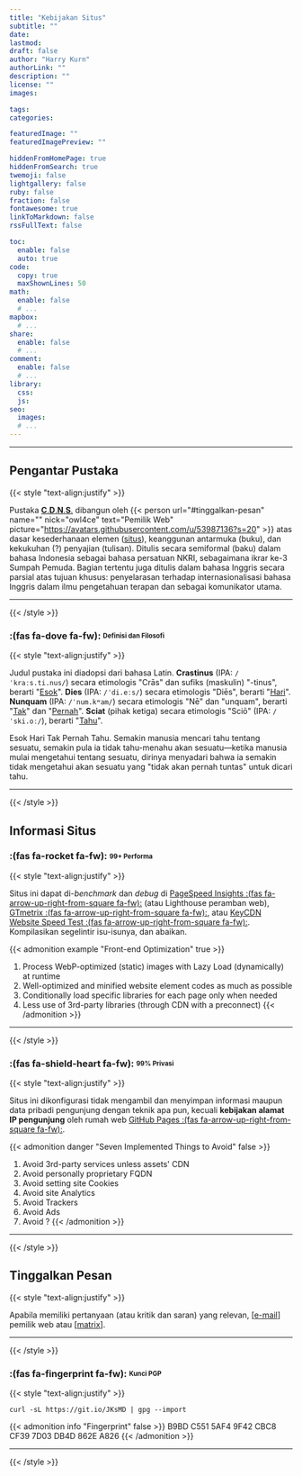 ```yaml
---
title: "Kebijakan Situs"
subtitle: ""
date: 
lastmod: 
draft: false
author: "Harry Kurn"
authorLink: ""
description: ""
license: ""
images: 

tags: 
categories: 

featuredImage: ""
featuredImagePreview: ""

hiddenFromHomePage: true
hiddenFromSearch: true
twemoji: false
lightgallery: false
ruby: false
fraction: false
fontawesome: true
linkToMarkdown: false
rssFullText: false

toc:
  enable: false
  auto: true
code:
  copy: true
  maxShownLines: 50
math:
  enable: false
  # ...
mapbox:
  # ...
share:
  enable: false
  # ...
comment:
  enable: false
  # ...
library:
  css: 
  js: 
seo:
  images: 
  # ...
---
```


<!--more-->

---

## Pengantar Pustaka

{{< style "text-align:justify" >}}

Pustaka [**C**.**D**.**N**.**S**.][CDNS] dibangun oleh {{< person url="#tinggalkan-pesan" name="" nick="owl4ce"
text="Pemilik Web" picture="https://avatars.githubusercontent.com/u/53987136?s=20" >}} atas dasar kesederhanaan
elemen ([situs](#informasi-situs)), keanggunan antarmuka (buku), dan kekukuhan (?) penyajian (tulisan).
Ditulis secara semiformal (baku) dalam bahasa Indonesia sebagai bahasa persatuan NKRI, sebagaimana
ikrar ke-3 Sumpah Pemuda. Bagian tertentu juga ditulis dalam bahasa Inggris secara parsial atas
tujuan khusus: penyelarasan terhadap internasionalisasi bahasa Inggris dalam
ilmu pengetahuan terapan dan sebagai komunikator utama.

[CDNS]: /humans.txt
        "Crastinus Dies Nunquam Sciat"

---

{{< /style >}}

### **:(fas fa-dove fa-fw):** <sub><sup>Definisi dan Filosofi</sup></sub>

{{< style "text-align:justify" >}}

Judul pustaka ini diadopsi dari bahasa Latin. **Crastinus** (IPA: `/ˈkraːs.ti.nus/`) secara etimologis
"Crās" dan‎ sufiks (maskulin) "-tinus", berarti "<u>Esok</u>". **Dies** (IPA: `/ˈdi.eːs/`) secara etimologis "Diēs",
berarti "<u>Hari</u>". **Nunquam** (IPA: `/ˈnum.kʷam/`) secara etimologis "Nē" dan "unquam", berarti "<u>Tak</u>"
dan "<u>Pernah</u>". **Sciat** (pihak ketiga) secara etimologis "Sciō" (IPA: `/ˈski.oː/`), berarti "<u>Tahu</u>".

Esok Hari Tak Pernah Tahu. Semakin manusia mencari tahu tentang sesuatu, semakin pula ia tidak tahu-menahu
akan sesuatu—ketika manusia mulai mengetahui tentang sesuatu, dirinya menyadari bahwa ia semakin
tidak mengetahui akan sesuatu yang "tidak akan pernah tuntas" untuk dicari tahu.

---

{{< /style >}}

## Informasi Situs

### **:(fas fa-rocket fa-fw):** <sub><sup>99+ Performa</sup></sub>

{{< style "text-align:justify" >}}

Situs ini dapat di-*benchmark* dan *debug* di [PageSpeed Insights
:(fas fa-arrow-up-right-from-square fa-fw):][PSI-] (atau Lighthouse peramban web),
[GTmetrix :(fas fa-arrow-up-right-from-square fa-fw):][GTm-], atau [KeyCDN Website
Speed Test :(fas fa-arrow-up-right-from-square fa-fw):][KWST].
Kompilasikan segelintir isu-isunya, dan abaikan.

[PSI-]: https://pagespeed.web.dev/report?url=https%3A%2F%2Fowl4ce.github.io%2Fid%2F
        "PageSpeed Insights"
[GTm-]: https://gtmetrix.com
        "GTmetrix"
[KWST]: https://tools.keycdn.com/speed
        "KeyCDN Website Speed Test"

<!--

{{< admonition abstract "Question and Answer" false >}}
- [Cache Control for GitHub Pages :(fas fa-arrow-up-right-from-square fa-fw):][CCfGP----]
- [Just How Fast Are GitHub Pages? :(fas fa-arrow-up-right-from-square fa-fw):][JHFAGP---]
- [Lighthouse score of 100: not always for the better :(fas fa-arrow-up-right-from-square fa-fw):][Lso1naftb]
- [Google's Lighthouse Accessibility Tests Are Helpful, But Not Perfect :(fas fa-arrow-up-right-from-square fa-fw):][GLATAHBNP]

[CCfGP----]: https://retirednotout.uk/blog/2021/05/cache-control-for-github-pages
             "Cache Control for GitHub Pages"
[JHFAGP---]: https://www.jeremymorgan.com/blog/programming/how-fast-are-github-pages
             "Just How Fast Are GitHub Pages?"
[Lso1naftb]: https://nooshu.com/blog/2019/08/18/lighthouse-score-100-not-always-for-the-better
             "Lighthouse score of 100: not always for the better"
[GLATAHBNP]: https://www.boia.org/blog/googles-lighthouse-accessibility-tests-are-helpful-but-not-perfect
             "Google's Lighthouse Accessibility Tests Are Helpful, But Not Perfect"
{{< /admonition >}}

-->

{{< admonition example "Front-end Optimization" true >}}
1. Process WebP-optimized (static) images with Lazy Load (dynamically) at runtime
2. Well-optimized and minified website element codes as much as possible
3. Conditionally load specific libraries for each page only when needed
4. Less use of 3rd-party libraries (through CDN with a preconnect)
{{< /admonition >}}

---

{{< /style >}}

### **:(fas fa-shield-heart fa-fw):** <sub><sup>99% Privasi</sup></sub>

{{< style "text-align:justify" >}}

Situs ini dikonfigurasi tidak mengambil dan menyimpan informasi maupun data pribadi pengunjung
dengan teknik apa pun, kecuali **kebijakan alamat IP pengunjung** oleh rumah web
[GitHub Pages :(fas fa-arrow-up-right-from-square fa-fw):][GP].

[GP]: https://docs.github.com/en/pages/getting-started-with-github-pages/about-github-pages#data-collection
      "GitHub Pages Data Collection"

{{< admonition danger "Seven Implemented Things to Avoid" false >}}
1. Avoid 3rd-party services unless assets' CDN
2. Avoid personally proprietary FQDN
3. Avoid setting site Cookies
4. Avoid site Analytics
5. Avoid Trackers
6. Avoid Ads
7. Avoid ?
{{< /admonition >}}

---

{{< /style >}}

## Tinggalkan Pesan

{{< style "text-align:justify" >}}

Apabila memiliki pertanyaan (atau kritik dan saran) yang relevan,
[[e-mail][e-mail]] pemilik web atau [[matrix][matrix]].

[e-mail]: ../../index.xml
          "Temukan dan Tulis E-Mail kepada Pemilik Web"
[matrix]: https://matrix.to/#/@owl4ce:matrix.org
          "Diskusikan!"

---

{{< /style >}}

### **:(fas fa-fingerprint fa-fw):** <sub><sup>Kunci PGP</sup></sub>

{{< style "text-align:justify" >}}

```shell
curl -sL https://git.io/JKsMD | gpg --import
```

{{< admonition info "Fingerprint" false >}}
B9BD C551 5AF4 9F42 CBC8 CF39 7D03 DB4D 862E A826
{{< /admonition >}}

---

{{< /style >}}
